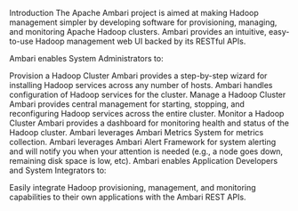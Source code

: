 Introduction
The Apache Ambari project is aimed at making Hadoop management simpler by developing software for provisioning, managing, and monitoring Apache Hadoop clusters. Ambari provides an intuitive, easy-to-use Hadoop management web UI backed by its RESTful APIs.

Ambari enables System Administrators to:

Provision a Hadoop Cluster
Ambari provides a step-by-step wizard for installing Hadoop services across any number of hosts.
Ambari handles configuration of Hadoop services for the cluster.
Manage a Hadoop Cluster
Ambari provides central management for starting, stopping, and reconfiguring Hadoop services across the entire cluster.
Monitor a Hadoop Cluster
Ambari provides a dashboard for monitoring health and status of the Hadoop cluster.
Ambari leverages Ambari Metrics System for metrics collection.
Ambari leverages Ambari Alert Framework for system alerting and will notify you when your attention is needed (e.g., a node goes down, remaining disk space is low, etc).
Ambari enables Application Developers and System Integrators to:

Easily integrate Hadoop provisioning, management, and monitoring capabilities to their own applications with the Ambari REST APIs.